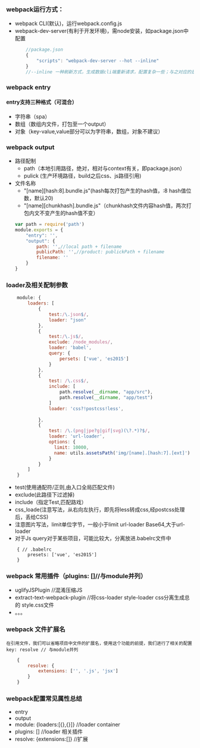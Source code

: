 ### webpack运行方式：
- webpack CLI(默认)，运行webpack.config.js
- webpack-dev-server(有利于开发环境)，需node安装，如package.json中配置
    ```javascript
        //package.json
        {
            "scripts": "webpack-dev-server --hot --inline"
        }
        //--inline 一种刷新方式，生成数据cli端重新请求，配置复杂一些；与之对应的是--iframe模式，嵌入页面刷新更新，配制简单。--hot:更新方式，替换更新的部分，而非重载页面

### webpack entry
#### entry支持三种格式（可混合）
- 字符串（spa）
- 数组（数组内文件，打包至一个output）
- 对象（key-value,value部分可以为字符串，数组，对象不建议）

### webpack output
+ 路径配制
    + path（本地引用路径，绝对，相对与context有关，即package.json）
    + pulick (生产环境路径，build之后css、js路径引用)
+ 文件名称
    + "[name][hash:8].bundle.js"(hash每次打包产生的hash值，:8 hash值位数，默认20)
    + "[name][chunkhash].bundle.js"（chunkhash文件内容hash值，两次打包内文不变产生的hash值不变）
    ```javascript
    var path = require('path')
    module.exports = {
        "entry": '',
        "output": {
            path: '',//local path + filename
            publicPath: '',//product: publickPath + filename
            filename: ''
        }
    }
    
### loader及相关配制参数
```javascript
    module: {
        loaders: [
            {
                test:/\.json$/,
                loader: "json"
            },
            {
                test:/\.js$/,
                exclude: /node_modules/,
                loader: 'babel',
                query: {
                    persets: ['vue', 'es2015']
                }
            },
            {
                test: /\.css$/,
                include: [
                    path.resolve(__dirname, "app/src"),
                    path.resolve(__dirname, "app/test")
                ]
                loader: 'css?!postcss!less',
            
            },
            {
                test: /\.(png|jpe?g|gif|svg)(\?.*)?$/,
                loader: 'url-loader',
                options: {
                  limit: 10000,
                  name: utils.assetsPath('img/[name].[hash:7].[ext]')
                }
            }
        ]
    }
```
+ test(使用通配符/正则,由入口全局匹配文件)
+ exclude(此路径下过滤掉)
+ include（指定Test,匹配路戏）
+ css_loade(注意写法，从右向左执行，即先将less转成css,经postcss处理后，丢给CSS)
+ 注意图片写法，limit单位字节，一般小于limit url-loader Base64,大于url-loader
+ 对于Js query对于某些项目，可能比较大，分离放进.babelrc文件中
```javavsrcipt
    { // .babelrc 
        presets: ['vue', 'es2015']
    }
```

### webpack 常用插件（plugins: []//与module并列）
+ uglifyJSPlugin //混淆压缩JS
+ extract-text-webpack-plugin //将css-loader style-loader css分离生成总的 style.css文件
+ 。。。

### webpack 文件扩展名
    在引用文件，我们可以省略项目中文件的扩展名，使用这个功能的前提，我们进行了相关的配置
    key: resolve // 与module并列
```javascript
    {
        resolve: {
            extensions: ['', '.js', 'jsx']
        }
    }
```
    
### webpack配置常见属性总结
- entry
- output
- module: {loaders:[{},{}]} //loader container
- plugins: [] //loader 相关插件
- resolve: {extensions:[]} //扩展